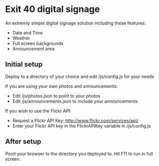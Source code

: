 Exit 40 digital signage
===================

An extremly simple digital signage solution including these features:
* Date and Time
* Weather
* Full screen backgrounds
* Announcement area

Initial setup
------------------
Deploy to a directory of your choice and edit /js/config.js for your needs

If you are using your own photos and announcements:

* Edit /js/photos.json to point to your photos
* Edit /js/announcements.json to include your announcements

If you wish to use the Flickr API:

* Request a Flickr API Key: http://www.flickr.com/services/api/
* Enter your Flickr API key in the FlickrAPIKey variable in /js/config.js

After setup
------------------
Point your browser to the directory you deployed to. Hit F11 to run in full screen.
